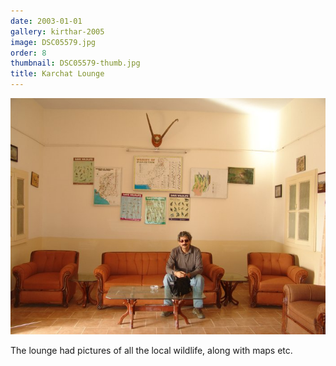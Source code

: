 ```yaml
---
date: 2003-01-01
gallery: kirthar-2005
image: DSC05579.jpg
order: 8
thumbnail: DSC05579-thumb.jpg
title: Karchat Lounge
---
```


![Karchat Lounge](./DSC05579.jpg)

The lounge had pictures of all the local wildlife, along with maps etc.